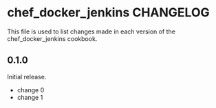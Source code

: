# chef_docker_jenkins CHANGELOG

This file is used to list changes made in each version of the chef_docker_jenkins cookbook.

## 0.1.0

Initial release.

- change 0
- change 1
